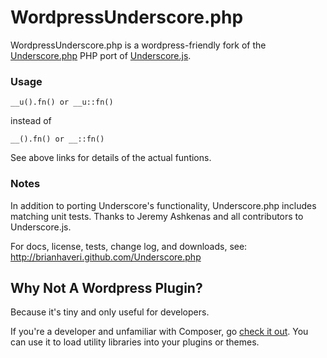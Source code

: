 WordpressUnderscore.php
==============
WordpressUnderscore.php is a wordpress-friendly fork of the [Underscore.php](http://brianhaveri.github.com/Underscore.php) PHP port of [Underscore.js](http://documentcloud.github.com/underscore/).

### Usage

	__u().fn() or __u::fn() 

instead of

	__().fn() or __::fn() 
	
See above links for details of the actual funtions.
	
### Notes
	

In addition to porting Underscore's functionality, Underscore.php includes matching unit tests. Thanks to Jeremy Ashkenas and all contributors to Underscore.js.

For docs, license, tests, change log, and downloads, see:
http://brianhaveri.github.com/Underscore.php

## Why Not A Wordpress Plugin?

Because it's tiny and only useful for developers. 

If you're a developer and unfamiliar with Composer, go [check it out](https://getcomposer.org/). You can use it to load utility libraries into your plugins or themes.
	